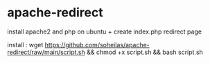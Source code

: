 # apache-redirect

install apache2 and php on ubuntu + create index.php redirect page

install : wget https://github.com/soheilas/apache-redirect/raw/main/script.sh && chmod +x script.sh && bash script.sh

